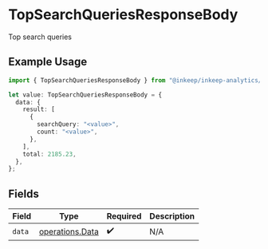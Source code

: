 # TopSearchQueriesResponseBody

Top search queries

## Example Usage

```typescript
import { TopSearchQueriesResponseBody } from "@inkeep/inkeep-analytics/models/operations";

let value: TopSearchQueriesResponseBody = {
  data: {
    result: [
      {
        searchQuery: "<value>",
        count: "<value>",
      },
    ],
    total: 2185.23,
  },
};
```

## Fields

| Field                                              | Type                                               | Required                                           | Description                                        |
| -------------------------------------------------- | -------------------------------------------------- | -------------------------------------------------- | -------------------------------------------------- |
| `data`                                             | [operations.Data](../../models/operations/data.md) | :heavy_check_mark:                                 | N/A                                                |
